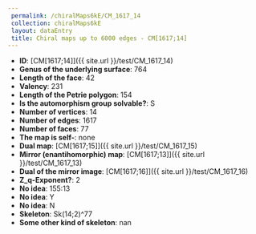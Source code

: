 ```yaml
--- 
 permalink: /chiralMaps6kE/CM_1617_14 
 collection: chiralMaps6kE
 layout: dataEntry
 title: Chiral maps up to 6000 edges - CM[1617;14]
---
```


- **ID**: [CM[1617;14]]({{ site.url }}/test/CM_1617_14)
- **Genus of the underlying surface**: 764
- **Length of the face**: 42
- **Valency**: 231
- **Length of the Petrie polygon**: 154
- **Is the automorphism group solvable?**: S
- **Number of vertices**: 14
- **Number of edges**: 1617
- **Number of faces**: 77
- **The map is self-**: none
- **Dual map**: [CM[1617;15]]({{ site.url }}/test/CM_1617_15)
- **Mirror (enantihomorphic) map**: [CM[1617;13]]({{ site.url }}/test/CM_1617_13)
- **Dual of the mirror image**: [CM[1617;16]]({{ site.url }}/test/CM_1617_16)
- **Z_q-Exponent?**: 2
- **No idea**:  155:13
- **No idea**: Y
- **No idea**: N
- **Skeleton**: Sk(14;2)^77
- **Some other kind of skeleton**: nan
